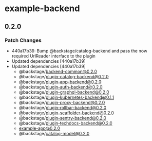 # example-backend

## 0.2.0
### Patch Changes

- 440a17b39: Bump @backstage/catalog-backend and pass the now required UrlReader interface to the plugin
- Updated dependencies [440a17b39]
- Updated dependencies [440a17b39]
  - @backstage/backend-common@0.2.0
  - @backstage/plugin-catalog-backend@0.2.0
  - @backstage/plugin-app-backend@0.2.0
  - @backstage/plugin-auth-backend@0.2.0
  - @backstage/plugin-graphql-backend@0.2.0
  - @backstage/plugin-kubernetes-backend@0.1.1
  - @backstage/plugin-proxy-backend@0.2.0
  - @backstage/plugin-rollbar-backend@0.2.0
  - @backstage/plugin-scaffolder-backend@0.2.0
  - @backstage/plugin-sentry-backend@0.2.0
  - @backstage/plugin-techdocs-backend@0.2.0
  - example-app@0.2.0
  - @backstage/catalog-model@0.2.0
